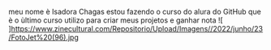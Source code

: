 meu nome è Isadora Chagas
estou fazendo o curso do alura do GitHub que è o ùltimo curso
utilizo para criar meus projetos e ganhar nota 
![ ]https://www.zinecultural.com/Repositorio/Upload/Imagens//2022/junho/23/FotoJet%20(96).jpg

